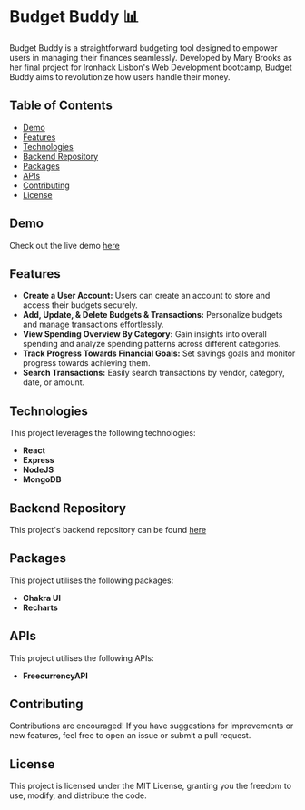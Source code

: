 # Budget Buddy 📊

Budget Buddy is a straightforward budgeting tool designed to empower users in managing their finances seamlessly. Developed by Mary Brooks as her final project for Ironhack Lisbon's Web Development bootcamp, Budget Buddy aims to revolutionize how users handle their money.

## Table of Contents

- [Demo](#demo)
- [Features](#features)
- [Technologies](#technologies)
- [Backend Repository](#backend-repository)
- [Packages](#packages)
- [APIs](#apis)
- [Contributing](#contributing)
- [License](#license)

## <a name="demo">Demo</a>

Check out the live demo [here](https://mybudgetbuddy.netlify.app/)

## <a name="features">Features</a>

- **Create a User Account:** Users can create an account to store and access their budgets securely.
- **Add, Update, & Delete Budgets & Transactions:** Personalize budgets and manage transactions effortlessly.
- **View Spending Overview By Category:** Gain insights into overall spending and analyze spending patterns across different categories.
- **Track Progress Towards Financial Goals:** Set savings goals and monitor progress towards achieving them.
- **Search Transactions:** Easily search transactions by vendor, category, date, or amount.

## <a name="technologies">Technologies</a>

This project leverages the following technologies:

- **React**
- **Express**
- **NodeJS**
- **MongoDB**

## <a name="backend-repository">Backend Repository</a>

This project's backend repository can be found [here](https://github.com/mary-brooks/budget-app-server)

## <a name="packages">Packages</a>

This project utilises the following packages:

- **Chakra UI**
- **Recharts**

## <a name="apis">APIs</a>

This project utilises the following APIs:

- **FreecurrencyAPI**

## <a name="contributing">Contributing</a>

Contributions are encouraged! If you have suggestions for improvements or new features, feel free to open an issue or submit a pull request.

## <a name="license">License</a>

This project is licensed under the MIT License, granting you the freedom to use, modify, and distribute the code.
